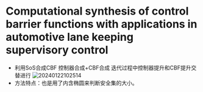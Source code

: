 # Computational synthesis of control barrier functions with applications in automotive lane keeping supervisory control

- 利用SoS合成CBF
控制器合成+CBF合成
迭代过程中控制器提升和CBF提升交替进行
![20240122102514](https://cdn.jsdelivr.net/gh/weijingchao-github/image_hosting_service@main/picture_bed/20240122102514.png)
- 方法特点：也是用了内含椭圆来判断安全集的大小。

